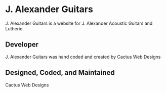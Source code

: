 # J. Alexander Guitars

J. Alexander Guitars is a website for J. Alexander Acoustic Guitars and Lutherie.

## Developer

J. Alexander Guitars was hand coded and created by Cactus Web Designs

## Designed, Coded, and Maintained

Cactus Web Designs
